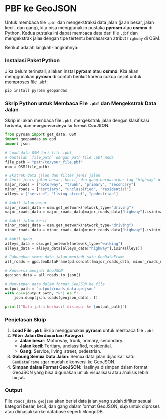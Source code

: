 # PBF ke GeoJSON
Untuk membaca file `.pbf` dan mengekstraksi data jalan (jalan besar, jalan kecil, dan gang), kita bisa menggunakan pustaka **pyrosm** atau **osmnx** di Python. Kedua pustaka ini dapat membaca data dari file `.pbf` dan mengekstrak jalan dengan tipe tertentu berdasarkan atribut `highway` di OSM.

Berikut adalah langkah-langkahnya:

### Instalasi Paket Python

Jika belum terinstall, silakan instal **pyrosm** atau **osmnx**. Kita akan menggunakan **pyrosm** di contoh berikut karena cukup cepat untuk memproses file `.pbf`:

```bash
pip install pyrosm geopandas
```

### Skrip Python untuk Membaca File `.pbf` dan Mengekstrak Data Jalan

Skrip ini akan membaca file `.pbf`, mengekstrak jalan dengan klasifikasi tertentu, dan mengonversinya ke format GeoJSON.

```python
from pyrosm import get_data, OSM
import geopandas as gpd
import json

# Load data OSM dari file .pbf
# Gantilah `file_path` dengan path file .pbf Anda
file_path = "path/to/your_file.pbf"
osm = OSM(file_path)

# Ekstrak data jalan dan filter jenis jalan
# Jenis-jenis jalan besar, kecil, dan gang berdasarkan tag 'highway' di OSM
major_roads = ["motorway", "trunk", "primary", "secondary"]
minor_roads = ["tertiary", "unclassified", "residential"]
alleys = ["service", "living_street", "pedestrian"]

# Ambil jalan besar
major_roads_data = osm.get_network(network_type="driving")
major_roads_data = major_roads_data[major_roads_data["highway"].isin(major_roads)]

# Ambil jalan kecil
minor_roads_data = osm.get_network(network_type="driving")
minor_roads_data = minor_roads_data[minor_roads_data["highway"].isin(minor_roads)]

# Ambil gang
alleys_data = osm.get_network(network_type="walking")
alleys_data = alleys_data[alleys_data["highway"].isin(alleys)]

# Gabungkan semua data jalan menjadi satu GeoDataFrame
all_roads = gpd.GeoDataFrame(pd.concat([major_roads_data, minor_roads_data, alleys_data], ignore_index=True))

# Konversi menjadi GeoJSON
geojson_data = all_roads.to_json()

# Menyimpan data dalam format GeoJSON ke file
output_path = "output/roads_data.geojson"
with open(output_path, "w") as f:
    json.dump(json.loads(geojson_data), f)

print(f"Data jalan berhasil disimpan ke {output_path}")
```

### Penjelasan Skrip

1. **Load File `.pbf`**: Skrip menggunakan **pyrosm** untuk membaca file `.pbf`.
2. **Filter Jalan Berdasarkan Kategori**:
   - **Jalan besar**: Motorway, trunk, primary, secondary.
   - **Jalan kecil**: Tertiary, unclassified, residential.
   - **Gang**: Service, living_street, pedestrian.
3. **Gabung Semua Data Jalan**: Semua data jalan dijadikan satu `GeoDataFrame` agar mudah dikonversi ke GeoJSON.
4. **Simpan dalam Format GeoJSON**: Hasilnya disimpan dalam format GeoJSON yang bisa digunakan untuk visualisasi atau analisis lebih lanjut.

### Output

File `roads_data.geojson` akan berisi data jalan yang sudah difilter sesuai kategori besar, kecil, dan gang dalam format GeoJSON, siap untuk diproses atau dimasukkan ke database seperti MongoDB.